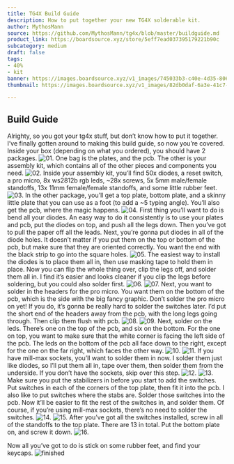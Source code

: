 ```yaml
---
title: TG4X Build Guide
description: How to put together your new TG4X solderable kit.
author: MythosMann
source: https://github.com/MythosMann/tg4x/blob/master/buildguide.md
product_link: https://boardsource.xyz/store/5eff7ead037395179221b90c
subcategory: medium
draft: false
tags: 
- 40%
- kit
banner: https://images.boardsource.xyz/v1_images/745033b3-c40e-4d35-8062-5568153f5025.jpg
thumbnail: https://images.boardsource.xyz/v1_images/82db0daf-6a3e-41c7-b4ca-2aa5f2508e7a.jpg

---
```

## Build Guide

Alrighty, so you got your tg4x stuff, but don’t know how to put it together.  I’ve finally gotten around to making this build guide, so now you’re covered.  Inside your box (depending on what you ordered), you should have 2 packages.
![01.](https://raw.githubusercontent.com/MythosMann/tg4x/master/2d-3d%20stuff/build%20guide%20pics/01.jpg)
One bag is the plates, and the pcb.  The other is your assembly kit, which contains all of the other pieces and components you need.
![02.](https://raw.githubusercontent.com/MythosMann/tg4x/master/2d-3d%20stuff/build%20guide%20pics/02.jpg)
Inside your assembly kit, you’ll find 50x diodes, a reset switch, a pro micro, 8x ws2812b rgb leds, ~28x screws, 5x 5mm male/female standoffs, 13x 11mm female/female standoffs, and some little rubber feet.
![03.](https://raw.githubusercontent.com/MythosMann/tg4x/master/2d-3d%20stuff/build%20guide%20pics/03.jpg)
In the other package, you’ll get a top plate, bottom plate, and a skinny little plate that you can use as a foot (to add a ~5 typing angle).  You’ll also get the pcb, where the magic happens.
![04.](https://raw.githubusercontent.com/MythosMann/tg4x/master/2d-3d%20stuff/build%20guide%20pics/01.jpg)
 First thing you’ll want to do is bend all your diodes.  An easy way to do it consistently is to use your plates and pcb, put the diodes on top, and push all the legs down.  Then you’ve got to pull the paper off all the leads.  Next, you’re gonna put diodes in all of the diode holes.  It doesn’t matter if you put them on the top or bottom of the pcb, but make sure that they are oriented correctly.  You want the end with the black strip to go into the square holes.
![05.](https://raw.githubusercontent.com/MythosMann/tg4x/master/2d-3d%20stuff/build%20guide%20pics/05.jpg)
The easiest way to install the diodes is to place them all in, then use masking tape to hold them in place.  Now you can flip the whole thing over, clip the legs off, and solder them all in.  I find it’s easier and looks cleaner if you clip the legs before soldering, but you could also solder first.
![06.](https://raw.githubusercontent.com/MythosMann/tg4x/master/2d-3d%20stuff/build%20guide%20pics/06.jpg)
![07.](https://raw.githubusercontent.com/MythosMann/tg4x/master/2d-3d%20stuff/build%20guide%20pics/07.jpg)
Next, you want to solder in the headers for the pro micro.  You want them on the bottom of the pcb, which is the side with the big fancy graphic.  Don’t solder the pro micro on yet!  If you do, it’s gonna be really hard to solder the switches later.  I’d put the short end of the headers away from the pcb, with the long legs going through.  Then clip them flush with pcb.
![08.](https://raw.githubusercontent.com/MythosMann/tg4x/master/2d-3d%20stuff/build%20guide%20pics/08.jpg)
![09.](https://raw.githubusercontent.com/MythosMann/tg4x/master/2d-3d%20stuff/build%20guide%20pics/09.jpg)
Next, solder on the leds.  There’s one on the top of the pcb, and six on the bottom.  For the one on top, you want to make sure that the white corner is facing the left side of the pcb.  The leds on the bottom of the pcb all face down to the right, except for the one on the far right, which faces the other way.
![10.](https://raw.githubusercontent.com/MythosMann/tg4x/master/2d-3d%20stuff/build%20guide%20pics/10.jpg)
![11.](https://raw.githubusercontent.com/MythosMann/tg4x/master/2d-3d%20stuff/build%20guide%20pics/11.jpg)
If you have mill-max sockets, you’ll want to solder them in now.  I solder them just like diodes, so I’ll put them all in, tape over them, then solder them from the underside.
If you don’t have the sockets, skip over this step.
![12.](https://raw.githubusercontent.com/MythosMann/tg4x/master/2d-3d%20stuff/build%20guide%20pics/12.jpg)
![13.](https://raw.githubusercontent.com/MythosMann/tg4x/master/2d-3d%20stuff/build%20guide%20pics/13.jpg)
Make sure you put the stabilizers in before you start to add the switches.  Put switches in each of the corners of the top plate, then fit it into the pcb.  I also like to put switches where the stabs are.  Solder those switches into the pcb.  Now it’ll be easier to fit the rest of the switches in, and solder them.  Of course, if you’re using mill-max sockets, there’s no need to solder the switches.
![14.](https://raw.githubusercontent.com/MythosMann/tg4x/master/2d-3d%20stuff/build%20guide%20pics/14.jpg)
![15.](https://raw.githubusercontent.com/MythosMann/tg4x/master/2d-3d%20stuff/build%20guide%20pics/15.jpg)
After you’ve got all the switches installed, screw in all of the standoffs to the top plate.  There are 13 in total.  Put the bottom plate on, and screw it down.
![16.](https://raw.githubusercontent.com/MythosMann/tg4x/master/2d-3d%20stuff/build%20guide%20pics/16.jpg)

Now all you’ve got to do is stick on some rubber feet, and find your keycaps.
![finished](https://raw.githubusercontent.com/MythosMann/tg4x/master/2d-3d%20stuff/build%20guide%20pics/finished.jpg)